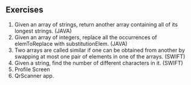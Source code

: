 ## Exercises

1. Given an array of strings, return another array containing all of its longest strings. (JAVA)
2. Given an array of integers, replace all the occurrences of elemToReplace with substitutionElem. (JAVA)
3. Two arrays are called similar if one can be obtained from another by swapping at most one pair of elements in one of the arrays. (SWIFT)
4. Given a string, find the number of different characters in it. (SWIFT)
5. Profile Screen
6. QrScanner app.
